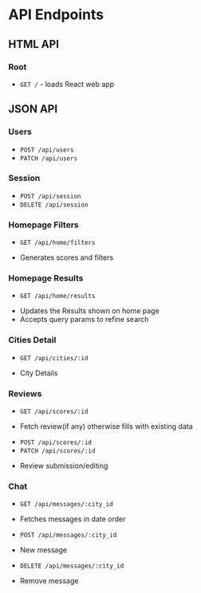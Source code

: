 # API Endpoints

## HTML API

### Root

- `GET /` - loads React web app

## JSON API

### Users
- `POST /api/users`
- `PATCH /api/users`

### Session

- `POST /api/session`
- `DELETE /api/session`

### Homepage Filters
- `GET /api/home/filters`
 + Generates scores and filters

### Homepage Results
- `GET /api/home/results`
 + Updates the Results shown on home page
 + Accepts query params to refine search

### Cities Detail

- `GET /api/cities/:id`
 + City Details

### Reviews
- `GET /api/scores/:id`
 + Fetch review(if any) otherwise fills with existing data
- `POST /api/scores/:id`
- `PATCH /api/scores/:id`
 + Review submission/editing

### Chat
- `GET /api/messages/:city_id`
+ Fetches messages in date order
- `POST /api/messages/:city_id`
+ New message
- `DELETE /api/messages/:city_id`
+ Remove message
